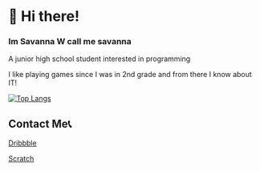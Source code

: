 # 🐻 Hi there!
### Im Savanna W call me savanna
A junior high school student interested in programming

I like playing games since I was in 2nd grade and from there I know about IT!

[![Top Langs](https://github-readme-stats.vercel.app/api/top-langs/?username=savwicak&hide_progress=true)](https://github.com/anuraghazra/github-readme-stats)


## Contact Me📞
<a href="dribbble.com/savwicak">Dribbble </a>

<a href="https://scratch.mit.edu/users/Savannaa10">Scratch </a>




<!--
**savwicak/savwicak** is a ✨ _special_ ✨ repository because its `README.md` (this file) appears on your GitHub profile.

Here are some ideas to get you started:

- 🔭 I’m currently working on ...
- 🌱 I’m currently learning ...
- 👯 I’m looking to collaborate on ...
- 🤔 I’m looking for help with ...
- 💬 Ask me about ...
- 📫 How to reach me: ...
- 😄 Pronouns: ...
- ⚡ Fun fact: ...
-->
